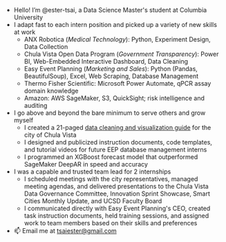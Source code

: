 - Hello! I’m @ester-tsai, a Data Science Master's student at Columbia University
- I adapt fast to each intern position and picked up a variety of new skills at work
  -  ANX Robotica (*Medical Technology*): Python, Experiment Design, Data Collection
  -  Chula Vista Open Data Program (*Government Transparency*): Power BI, Web-Embedded Interactive Dashboard, Data Cleaning
  -  Easy Event Planning (*Marketing and Sales*): Python (Pandas, BeautifulSoup), Excel, Web Scraping, Database Management
  -  Thermo Fisher Scientific: Microsoft Power Automate, qPCR assay domain knowledge
  -  Amazon: AWS SageMaker, S3, QuickSight; risk intelligence and auditing
- I go above and beyond the bare minimum to serve others and grow myself
  - I created a 21-paged [data cleaning and visualization guide](https://drive.google.com/file/d/1cnpzRihVj2AXshn_Q9Ct_VXoF2aPHVI7/view?usp=sharing) for the city of Chula Vista
  - I designed and publicized instruction documents, code templates, and tutorial videos for future EEP database management interns
  - I programmed an XGBoost forecast model that outperformed SageMaker DeepAR in speed and accuracy 
- I was a capable and trusted team lead for 2 internships
  - I scheduled meetings with the city representatives, managed meeting agendas, and delivered presentations to the Chula Vista Data Governance Committee, Innovation Sprint Showcase, Smart Cities Monthly Update, and UCSD Faculty Board
  - I communicated directly with Easy Event Planning's CEO, created task instruction documents, held training sessions, and assigned work to team members based on their skills and preferences
- 📫 Email me at tsaiester@gmail.com 

<!---
ester-tsai/ester-tsai is a ✨ special ✨ repository because its `README.md` (this file) appears on your GitHub profile.
You can click the Preview link to take a look at your changes.
--->
